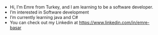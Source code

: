 - Hi, I’m Emre from Turkey, and I am learning to be a software developer.
- I’m interested in Software development
- I’m currently learning java and C#
- You can check out my Linkedin at https://www.linkedin.com/in/emre-basar
<!---
emrbasr/emrbasr is a ✨ special ✨ repository because its `README.md` (this file) appears on your GitHub profile.
You can click the Preview link to take a look at your changes.
--->
